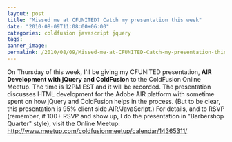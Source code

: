 ```yaml
---
layout: post
title: "Missed me at CFUNITED? Catch my presentation this week"
date: "2010-08-09T11:08:00+06:00"
categories: coldfusion javascript jquery 
tags: 
banner_image: 
permalink: /2010/08/09/Missed-me-at-CFUNITED-Catch-my-presentation-this-week
---
```


On Thursday of this week, I'll be giving my CFUNITED presentation, <b>AIR Development with jQuery and ColdFusion</b> to the ColdFusion Online Meetup. The time is 12PM EST and it will be recorded. The presentation discusses HTML development for the Adobe AIR platform with sometime spent on how jQuery and ColdFusion helps in the process. (But to be clear, this presentation is 95% client side AIR/JavaScript.) For details, and to RSVP (remember, if 100+ RSVP and show up, I do the presentation in "Barbershop Quarter" style), visit the Online Meetup: <a href="http://www.meetup.com/coldfusionmeetup/calendar/14365311/">http://www.meetup.com/coldfusionmeetup/calendar/14365311/</a>